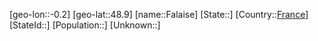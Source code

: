 ﻿---
location: [48.9,-0.2]
type: City
tags:
- geo/City


SpocWebEntityId: 30117
isDeleted: false
confidential: public

---
[geo-lon::-0.2]
[geo-lat::48.9]
[name::Falaise]
[State::]
[Country::[France](geo/Continent/Europe/France.md)]
[StateId::]
[Population::]
[Unknown::]

